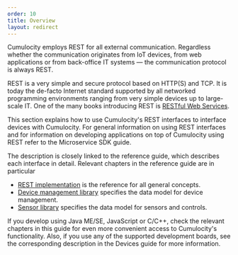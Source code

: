 ```yaml
---
order: 10
title: Overview
layout: redirect
---
```


Cumulocity employs REST for all external communication. Regardless whether the communication originates from IoT devices, from web applications or from back-office IT systems — the communication protocol is always REST.

REST is a very simple and secure protocol based on HTTP(S) and TCP. It is today the de-facto Internet standard supported by all networked programming environments ranging from very simple devices up to large-scale IT. One of the many books introducing REST is [RESTful Web Services](http://oreilly.com/catalog/9780596529260).

This section explains how to use Cumulocity's REST interfaces to interface devices with Cumulocity. For general information on using REST interfaces and for information on developing applications on top of Cumulocity using REST refer to the Microservice SDK guide.

The description is closely linked to the reference guide, which describes each interface in detail. Relevant chapters in the reference guide are in particular

-   [REST implementation](/guides/reference/rest-implementation) is the reference for all general concepts.
-   [Device management library](/guides/reference/device-management) specifies the data model for device management.
-   [Sensor library](/guides/reference/sensor-library) specifies the data model for sensors and controls.

If you develop using Java ME/SE, JavaScript or C/C++, check the relevant chapters in this guide for even more convenient access to Cumulocity's functionality. Also, if you use any of the supported development boards, see the corresponding description in the Devices guide for more information.
